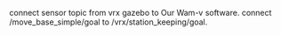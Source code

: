connect sensor topic from vrx gazebo to Our Wam-v software.
connect /move_base_simple/goal to /vrx/station_keeping/goal.
